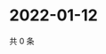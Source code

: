 # 2022-01-12

共 0 条

<!-- BEGIN WEIBO -->
<!-- 最后更新时间 Wed Jan 12 2022 02:18:36 GMT+0800 (China Standard Time) -->

<!-- END WEIBO -->
